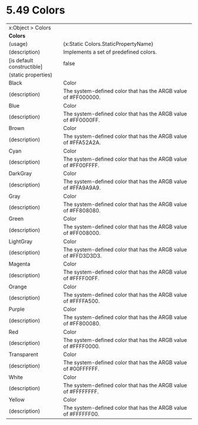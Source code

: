<html dir="LTR" xmlns:mshelp="http://msdn.microsoft.com/mshelp" xmlns:ddue="http://ddue.schemas.microsoft.com/authoring/2003/5" xmlns:xlink="http://www.w3.org/1999/xlink" xmlns:tool="http://www.microsoft.com/tooltip">

<body>
 <input type="hidden" id="userDataCache" class="userDataStyle">
 <input type="hidden" id="hiddenScrollOffset">
 <img id="dropDownImage" style="display:none; height:0; width:0;" src="../local/drpdown.gif">
 <img id="dropDownHoverImage" style="display:none; height:0; width:0;" src="../local/drpdown_orange.gif">
 <img id="collapseImage" style="display:none; height:0; width:0;" src="../local/collapse.gif">
 <img id="expandImage" style="display:none; height:0; width:0;" src="../local/exp.gif">
 <img id="collapseAllImage" style="display:none; height:0; width:0;" src="../local/collall.gif">
 <img id="expandAllImage" style="display:none; height:0; width:0;" src="../local/expall.gif">
 <img id="copyImage" style="display:none; height:0; width:0;" src="../local/copycode.gif">
 <img id="copyHoverImage" style="display:none; height:0; width:0;" src="../local/copycodeHighlight.gif">
 <div id="header"><h1 class="heading">5.49 Colors</h1></div>

 <div id="mainSection">
 <div id="mainBody">
 <div id="allHistory" class="saveHistory" onsave="saveAll()" onload="loadAll()"></div>
 <p xmlns:wsd="http://wsdev.schemas.microsoft.com/authoring/2008/2" xmlns:msxsl="urn:schemas-microsoft-com:xslt" xmlns:script="urn:script" xmlns:build="urn:build">
 </p>
 <div id="sectionSection0" class="section" name="collapseableSection">
 <content xmlns="http://ddue.schemas.microsoft.com/authoring/2003/5" xmlns:wsd="http://wsdev.schemas.microsoft.com/authoring/2008/2" xmlns:msxsl="urn:schemas-microsoft-com:xslt" xmlns:script="urn:script" xmlns:build="urn:build">
 </content>
 </div>
 <div id="sectionSection1" class="section" name="collapseableSection">
 <content xmlns="http://ddue.schemas.microsoft.com/authoring/2003/5" xmlns:wsd="http://wsdev.schemas.microsoft.com/authoring/2008/2" xmlns:msxsl="urn:schemas-microsoft-com:xslt" xmlns:script="urn:script" xmlns:build="urn:build">
 <table class="ProtocolAuthoredTable" xmlns="">
 <tr><td colspan="2">
<mshelp:link keywords="55aacd72-e114-4aa1-b774-3f7ded5e1f7d" tabindex="0">x:Object</mshelp:link> &gt; <mshelp:link keywords="4e977373-8415-45e1-af01-f0bb788cd634" tabindex="0">Colors</mshelp:link> </td>
 </tr>
 <tr><td colspan="2">
 <b>Colors</b> </td>
 </tr>
 <tr><td><div class="indent0">(usage)</div></td>
 <td>{x:Static Colors.StaticPropertyName}</td>
 </tr>
 <tr><td><div class="indent0">(description)</div></td>
 <td>Implements a set of predefined colors.</td>
 </tr>
 <tr><td><div class="indent0">[is default constructible]</div></td>
 <td>false</td>
 </tr>
 <tr><td><div class="indent0">(static properties)</div></td>
 <td></td>
 </tr>
 <tr><td><div class="indent2">Black</div></td>
 <td><mshelp:link keywords="efb07d39-685f-4196-b2fd-db7cb00a261f" tabindex="0">Color</mshelp:link></td>
 </tr>
 <tr><td><div class="indent4">(description)</div></td>
 <td>The system-defined color that has the ARGB value of #FF000000.</td>
 </tr>
 <tr><td><div class="indent2">Blue</div></td>
 <td><mshelp:link keywords="efb07d39-685f-4196-b2fd-db7cb00a261f" tabindex="0">Color</mshelp:link></td>
 </tr>
 <tr><td><div class="indent4">(description)</div></td>
 <td>The system-defined color that has the ARGB value of #FF0000FF.</td>
 </tr>
 <tr><td><div class="indent2">Brown</div></td>
 <td><mshelp:link keywords="efb07d39-685f-4196-b2fd-db7cb00a261f" tabindex="0">Color</mshelp:link></td>
 </tr>
 <tr><td><div class="indent4">(description)</div></td>
 <td>The system-defined color that has the ARGB value of #FFA52A2A.</td>
 </tr>
 <tr><td><div class="indent2">Cyan</div></td>
 <td><mshelp:link keywords="efb07d39-685f-4196-b2fd-db7cb00a261f" tabindex="0">Color</mshelp:link></td>
 </tr>
 <tr><td><div class="indent4">(description)</div></td>
 <td>The system-defined color that has the ARGB value of #FF00FFFF.</td>
 </tr>
 <tr><td><div class="indent2">DarkGray</div></td>
 <td><mshelp:link keywords="efb07d39-685f-4196-b2fd-db7cb00a261f" tabindex="0">Color</mshelp:link></td>
 </tr>
 <tr><td><div class="indent4">(description)</div></td>
 <td>The system-defined color that has the ARGB value of #FFA9A9A9.</td>
 </tr>
 <tr><td><div class="indent2">Gray</div></td>
 <td><mshelp:link keywords="efb07d39-685f-4196-b2fd-db7cb00a261f" tabindex="0">Color</mshelp:link></td>
 </tr>
 <tr><td><div class="indent4">(description)</div></td>
 <td>The system-defined color that has the ARGB value of #FF808080.</td>
 </tr>
 <tr><td><div class="indent2">Green</div></td>
 <td><mshelp:link keywords="efb07d39-685f-4196-b2fd-db7cb00a261f" tabindex="0">Color</mshelp:link></td>
 </tr>
 <tr><td><div class="indent4">(description)</div></td>
 <td>The system-defined color that has the ARGB value of #FF008000.</td>
 </tr>
 <tr><td><div class="indent2">LightGray</div></td>
 <td><mshelp:link keywords="efb07d39-685f-4196-b2fd-db7cb00a261f" tabindex="0">Color</mshelp:link></td>
 </tr>
 <tr><td><div class="indent4">(description)</div></td>
 <td>The system-defined color that has the ARGB value of #FFD3D3D3.</td>
 </tr>
 <tr><td><div class="indent2">Magenta</div></td>
 <td><mshelp:link keywords="efb07d39-685f-4196-b2fd-db7cb00a261f" tabindex="0">Color</mshelp:link></td>
 </tr>
 <tr><td><div class="indent4">(description)</div></td>
 <td>The system-defined color that has the ARGB value of #FFFF00FF.</td>
 </tr>
 <tr><td><div class="indent2">Orange</div></td>
 <td><mshelp:link keywords="efb07d39-685f-4196-b2fd-db7cb00a261f" tabindex="0">Color</mshelp:link></td>
 </tr>
 <tr><td><div class="indent4">(description)</div></td>
 <td>The system-defined color that has the ARGB value of #FFFFA500.</td>
 </tr>
 <tr><td><div class="indent2">Purple</div></td>
 <td><mshelp:link keywords="efb07d39-685f-4196-b2fd-db7cb00a261f" tabindex="0">Color</mshelp:link></td>
 </tr>
 <tr><td><div class="indent4">(description)</div></td>
 <td>The system-defined color that has the ARGB value of #FF800080.</td>
 </tr>
 <tr><td><div class="indent2">Red</div></td>
 <td><mshelp:link keywords="efb07d39-685f-4196-b2fd-db7cb00a261f" tabindex="0">Color</mshelp:link></td>
 </tr>
 <tr><td><div class="indent4">(description)</div></td>
 <td>The system-defined color that has the ARGB value of #FFFF0000.</td>
 </tr>
 <tr><td><div class="indent2">Transparent</div></td>
 <td><mshelp:link keywords="efb07d39-685f-4196-b2fd-db7cb00a261f" tabindex="0">Color</mshelp:link></td>
 </tr>
 <tr><td><div class="indent4">(description)</div></td>
 <td>The system-defined color that has the ARGB value of #00FFFFFF.</td>
 </tr>
 <tr><td><div class="indent2">White</div></td>
 <td><mshelp:link keywords="efb07d39-685f-4196-b2fd-db7cb00a261f" tabindex="0">Color</mshelp:link></td>
 </tr>
 <tr><td><div class="indent4">(description)</div></td>
 <td>The system-defined color that has the ARGB value of #FFFFFFFF.</td>
 </tr>
 <tr><td><div class="indent2">Yellow</div></td>
 <td><mshelp:link keywords="efb07d39-685f-4196-b2fd-db7cb00a261f" tabindex="0">Color</mshelp:link></td>
 </tr>
 <tr><td><div class="indent4">(description)</div></td>
 <td>The system-defined color that has the ARGB value of #FFFFFF00.</td>
 </tr>
</table>
 </content>
 </div>
 <!--[if gte IE 5]>
 <tool:tip element="languageFilterToolTip" avoidmouse="false"/>
 <![endif]-->
 </div>
 <a name="feedback"></a><span></span>
 </div>
</body></html>

